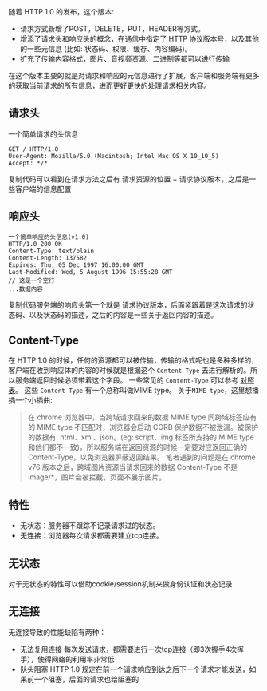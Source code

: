 随着 HTTP 1.0 的发布，这个版本:

- 请求方式新增了POST，DELETE，PUT，HEADER等方式。
- 增添了请求头和响应头的概念，在通信中指定了 HTTP 协议版本号，以及其他的一些元信息 (比如: 状态码、权限、缓存、内容编码)。
- 扩充了传输内容格式，图片、音视频资源、二进制等都可以进行传输

在这个版本主要的就是对请求和响应的元信息进行了扩展，客户端和服务端有更多的获取当前请求的所有信息，进而更好更快的处理请求相关内容。
## 请求头
一个简单请求的头信息
```
GET / HTTP/1.0
User-Agent: Mozilla/5.0 (Macintosh; Intel Mac OS X 10_10_5)
Accept: */*
```
复制代码可以看到在请求方法之后有 请求资源的位置 + 请求协议版本，之后是一些客户端的信息配置
## 响应头
```
一个简单响应的头信息(v1.0)
HTTP/1.0 200 OK
Content-Type: text/plain
Content-Length: 137582
Expires: Thu, 05 Dec 1997 16:00:00 GMT
Last-Modified: Wed, 5 August 1996 15:55:28 GMT
// 这是一个空行
...数据内容
```
复制代码服务端的响应头第一个就是 请求协议版本，后面紧跟着是这次请求的状态码、以及状态码的描述，之后的内容是一些关于返回内容的描述。
## Content-Type
在 HTTP 1.0 的时候，任何的资源都可以被传输，传输的格式呢也是多种多样的，客户端在收到响应体的内容的时候就是根据这个 `Content-Type` 去进行解析的。所以服务端返回时候必须带着这个字段。
一些常见的 `Content-Type` 可以参考 [对照表](https://tool.oschina.net/commons/)。
这些 `Content-Type` 有一个总称叫做MIME type。
关于`MIME type`，这里想播插一个小插曲:

>在 chrome 浏览器中，当跨域请求回来的数据 MIME type 同跨域标签应有的 MIME type 不匹配时，浏览器会启动 CORB 保护数据不被泄漏。被保护的数据有: html、xml、json。(eg: script、img 标签所支持的 MIME type和他们都不一致)，所以服务端在返回资源的时候一定要对应返回正确的 Content-Type，以免浏览器屏蔽返回结果。
笔者遇到的问题是在 chrome v76 版本之后，跨域图片资源当请求回来的数据 Content-Type 不是 image/*，图片会被拦截，页面不展示图片。

## 特性

- 无状态：服务器不跟踪不记录请求过的状态。
- 无连接：浏览器每次请求都需要建立tcp连接。

## 无状态
对于无状态的特性可以借助cookie/session机制来做身份认证和状态记录
## 无连接
无连接导致的性能缺陷有两种：

- 无法复用连接
每次发送请求，都需要进行一次tcp连接（即3次握手4次挥手），使得网络的利用率非常低
- 队头阻塞
HTTP 1.0 规定在前一个请求响应到达之后下一个请求才能发送，如果前一个阻塞，后面的请求也给阻塞的